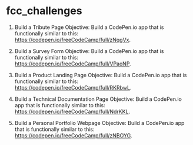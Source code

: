 # fcc_challenges

1. Build a Tribute Page
Objective: Build a CodePen.io app that is functionally similar to this: https://codepen.io/freeCodeCamp/full/zNqgVx.

2. Build a Survey Form
Objective: Build a CodePen.io app that is functionally similar to this: https://codepen.io/freeCodeCamp/full/VPaoNP.

3. Build a Product Landing Page
Objective: Build a CodePen.io app that is functionally similar to this: https://codepen.io/freeCodeCamp/full/RKRbwL.

4. Build a Technical Documentation Page
Objective: Build a CodePen.io app that is functionally similar to this: https://codepen.io/freeCodeCamp/full/NdrKKL.

5. Build a Personal Portfolio Webpage
Objective: Build a CodePen.io app that is functionally similar to this: https://codepen.io/freeCodeCamp/full/zNBOYG.
